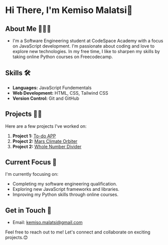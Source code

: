 # Hi There, I'm **Kemiso Malatsi**👋

## About Me 🙋🏾‍♂️
-  I'm a Software Engineering student at CodeSpace Academy with a focus on JavaScript development. I'm passionate about coding and love to explore new technologies. In my free time, I like to sharpen my skills by taking online Python courses on Freecodecamp.
  
## Skills 🛠️
- **Languages:** JavaScript Fundementals
- **Web Development:** HTML, CSS, Tailwind CSS
- **Version Control:** Git and GitHub
    
## Projects 🐱‍💻
Here are a few projects I've worked on:

1. **Project 1:** [To-do APP](https://github.com/KemisoMalatsi/JSL_Portfolio_Piece_KEMMAL529_BCL2401_Group-C_KEMISO-MALATSI_JSL11.git)
2. **Project 2:** [Mars Climate Orbiter](https://github.com/KemisoMalatsi/KEMMAL529_BCL2401_C_KEMISO-MALATSI_DJS01.git)
3. **Project 2:** [Whole Number Divider](https://github.com/KemisoMalatsi/KEMMAL529_BCL2401_C_KEMISO-MALATSI_DJS02.git)

## Current Focus 👀
I'm currently focusing on:
- Completing my software engineering qualification.
- Exploring new JavaScript frameworks and libraries.
- Improving my Python skills through online courses.

## Get in Touch 📧
- Email: kemiso.malatsi@gmail.com

Feel free to reach out to me! Let's connect and collaborate on exciting projects.😊
